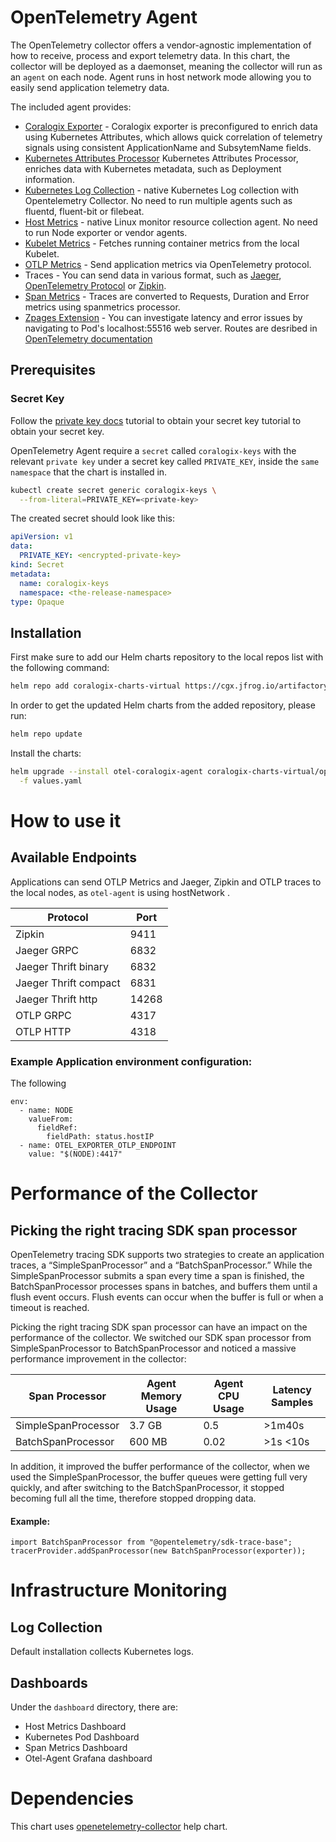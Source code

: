 # OpenTelemetry Agent

The OpenTelemetry collector offers a vendor-agnostic implementation of how to receive, process and export telemetry data. 
In this chart, the collector will be deployed as a daemonset, meaning the collector will run as an `agent` on each node. Agent runs in host network mode allowing you to easily send application telemetry data.

The included agent provides:

- [Coralogix Exporter](https://github.com/open-telemetry/opentelemetry-collector-contrib/tree/main/exporter/coralogixexporter) -  Coralogix exporter is preconfigured to enrich data using Kubernetes Attributes, which allows quick correlation of telemetry signals using consistent ApplicationName and SubsytemName fields.
- [Kubernetes Attributes Processor](https://github.com/open-telemetry/opentelemetry-collector-contrib/tree/main/processor/k8sattributesprocessor) Kubernetes Attributes Processor, enriches data with Kubernetes metadata, such as Deployment information.
- [Kubernetes Log Collection](https://github.com/open-telemetry/opentelemetry-collector-contrib/tree/main/receiver/filelogreceiver) - native Kubernetes Log collection with Opentelemetry Collector. No need to run multiple agents such as fluentd, fluent-bit or filebeat.
- [Host Metrics](https://github.com/open-telemetry/opentelemetry-collector-contrib/tree/main/receiver/hostmetricsreceiver) - native Linux monitor resource collection agent. No need to run Node exporter or vendor agents.
- [Kubelet Metrics](https://github.com/open-telemetry/opentelemetry-collector-contrib/tree/main/receiver/kubeletstatsreceiver) - Fetches running container metrics from the local Kubelet. 
- [OTLP Metrics](https://github.com/open-telemetry/opentelemetry-collector/blob/main/receiver/otlpreceiver/README.md) - Send application metrics via OpenTelemetry protocol.
- Traces - You can send data in various format, such as [Jaeger](https://github.com/open-telemetry/opentelemetry-collector-contrib/tree/main/receiver/jaegerreceiver), [OpenTelemetry Protocol](https://github.com/open-telemetry/opentelemetry-collector/blob/main/receiver/otlpreceiver/README.md) or [Zipkin](https://github.com/open-telemetry/opentelemetry-collector-contrib/tree/main/receiver/zipkinreceiver).
- [Span Metrics](https://github.com/open-telemetry/opentelemetry-collector-contrib/tree/main/processor/spanmetricsprocessor) - Traces are converted to Requests, Duration and Error metrics using spanmetrics processor.
- [Zpages Extension](https://github.com/open-telemetry/opentelemetry-collector/tree/main/extension/zpagesextension) - You can investigate latency and error issues by navigating to Pod's localhost:55516 web server. Routes are desribed in [OpenTelemetry documentation](https://github.com/open-telemetry/opentelemetry-collector/tree/main/extension/zpagesextension#exposed-zpages-routes)

## Prerequisites

###  Secret Key

Follow the [private key docs](https://coralogix.com/docs/private-key/) tutorial to obtain your secret key tutorial to obtain your secret key.

OpenTelemetry Agent require a `secret` called `coralogix-keys` with the relevant `private key` under a secret key called `PRIVATE_KEY`, inside the `same namespace` that the chart is installed in.


```bash
kubectl create secret generic coralogix-keys \
  --from-literal=PRIVATE_KEY=<private-key>
```

The created secret should look like this:
```yaml
apiVersion: v1
data:
  PRIVATE_KEY: <encrypted-private-key>
kind: Secret
metadata:
  name: coralogix-keys
  namespace: <the-release-namespace>
type: Opaque 
```

## Installation

First make sure to add our Helm charts repository to the local repos list with the following command:
```bash
helm repo add coralogix-charts-virtual https://cgx.jfrog.io/artifactory/coralogix-charts-virtual
```

In order to get the updated Helm charts from the added repository, please run: 
```bash
helm repo update
```

Install the charts:
```bash
helm upgrade --install otel-coralogix-agent coralogix-charts-virtual/opentelemetry-coralogix \
  -f values.yaml
```

# How to use it

## Available Endpoints

Applications can send OTLP Metrics and Jaeger, Zipkin and OTLP traces to the local nodes, as `otel-agent` is using hostNetwork .

| Protocol | Port 
| --- | --- 
| Zipkin | 9411 
| Jaeger GRPC | 6832 
| Jaeger Thrift binary | 6832
| Jaeger Thrift compact | 6831 
| Jaeger Thrift http | 14268
| OTLP GRPC | 4317
| OTLP HTTP | 4318

### Example Application environment configuration:

The following 
```
env:
  - name: NODE
    valueFrom:
      fieldRef:
        fieldPath: status.hostIP
  - name: OTEL_EXPORTER_OTLP_ENDPOINT
    value: "$(NODE):4417"
```

# Performance of the Collector
## Picking the right tracing SDK span processor

OpenTelemetry tracing SDK supports two strategies to create an application traces, a “SimpleSpanProcessor” and a “BatchSpanProcessor.” 
While the SimpleSpanProcessor submits a span every time a span is finished, the BatchSpanProcessor processes spans in batches, and buffers them until a flush event occurs. Flush events can occur when the buffer is full or when a timeout is reached.

Picking the right tracing SDK span processor can have an impact on the performance of the collector.
We switched our SDK span processor from SimpleSpanProcessor to BatchSpanProcessor and noticed a massive performance improvement in the collector:



| Span Processor  | Agent Memory Usage	                          | Agent CPU Usage                     | Latency Samples       |
|---------|------------------------------------------|------------------------------------- | --------------------------------- |
| SimpleSpanProcessor    |    3.7 GB   | 0.5 | >1m40s |
| BatchSpanProcessor   | 600 MB  | 0.02 | >1s <10s| 


In addition, it improved the buffer performance of the collector, when we used the SimpleSpanProcessor, the buffer queues were getting full very quickly,
and after switching to the BatchSpanProcessor, it stopped becoming full all the time, therefore stopped dropping data.

#### Example:
```
import BatchSpanProcessor from "@opentelemetry/sdk-trace-base";
tracerProvider.addSpanProcessor(new BatchSpanProcessor(exporter));
```

# Infrastructure Monitoring

## Log Collection

Default installation collects Kubernetes logs. 

## Dashboards

Under the `dashboard` directory, there are:
- Host Metrics Dashboard
- Kubernetes Pod Dashboard
- Span Metrics Dashboard
- Otel-Agent Grafana dashboard

# Dependencies

This chart uses [openetelemetry-collector](https://github.com/open-telemetry/opentelemetry-helm-charts/tree/main/charts/opentelemetry-collector) help chart.

